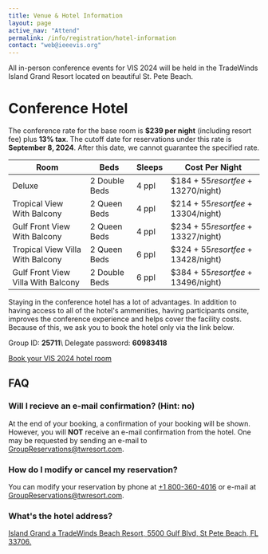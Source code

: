 ```yaml
---
title: Venue & Hotel Information
layout: page
active_nav: "Attend"
permalink: /info/registration/hotel-information
contact: "web@ieeevis.org"
---
```



All in-person conference events for VIS 2024 will be held in the TradeWinds Island Grand Resort located on beautiful St. Pete Beach.

# Conference Hotel

The conference rate for the base room is <b>$239 per night</b> (including resort fee) plus **13% tax**. The cutoff date for reservations under this rate is 
**September 8, 2024**.  After this date, we cannot guarantee the specified rate.

| Room                               | Beds          | Sleeps | Cost Per Night                          |
| ---------------------------------- | ------------- | ------ | --------------------------------------- |
| Deluxe                             | 2 Double Beds | 4 ppl  | $184 + $55 resort fee + 13% tax (~$270/night) |
| Tropical View With Balcony         | 2 Queen Beds  | 4 ppl  | $214 + $55 resort fee + 13% tax (~$304/night) |
| Gulf Front View With Balcony       | 2 Queen Beds  | 4 ppl  | $234 + $55 resort fee + 13% tax (~$327/night) |
| Tropical View Villa With Balcony   | 2 Queen Beds  | 6 ppl  | $324 + $55 resort fee + 13% tax (~$428/night) |
| Gulf Front View Villa With Balcony | 2 Double Beds | 6 ppl  | $384 + $55 resort fee + 13% tax (~$496/night) |

Staying in the conference hotel has a lot of advantages. In addition to having access to all of the hotel's ammenities, having participants onsite, improves the conference experience and helps cover the facility costs. Because of this, we ask you to book the hotel only via the link below.


Group ID: **25711**\\
Delegate password: **60983418**

<a href="https://book.rguest.com/wbe/group/1672/tradewinds/auth?group=25711" class="button" target="new_window">Book your VIS 2024 hotel room</a>

## FAQ

### Will I recieve an e-mail confirmation? (Hint: no)

At the end of your booking, a confirmation of your booking will be shown. However, you will <b>NOT</b> receive an e-mail confirmation from the hotel. One may be requested by sending an e-mail to <a href="mailto:GroupReservations@twresort.com">GroupReservations@twresort.com</a>.

### How do I modify or cancel my reservation?

You can modify your reservation by phone at <a href="tel:+1800-360-4016">+1 800-360-4016</a> or e-mail at <a href="mailto:GroupReservations@twresort.com">GroupReservations@twresort.com</a>.

### What's the hotel address?

<a href = "https://maps.app.goo.gl/4vyyBQU6i6TobTwY8">Island Grand a TradeWinds Beach Resort, 5500 Gulf Blvd, St Pete Beach, FL 33706.</a>

